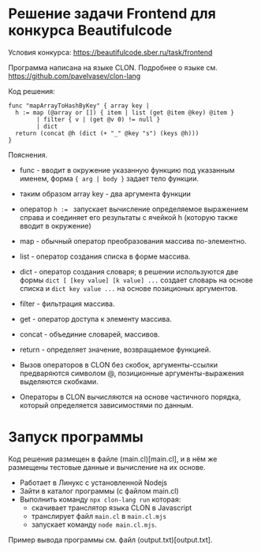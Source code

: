 # Решение задачи Frontend для конкурса Beautifulcode

Условия конкурса: https://beautifulcode.sber.ru/task/frontend

Программа написана на языке CLON.
Подробнее о языке см. https://github.com/pavelvasev/clon-lang

Код решения:
```
func "mapArrayToHashByKey" { array key |
  h := map (@array or []) { item | list (get @item @key) @item }
        | filter { v | (get @v 0) != null }
        | dict
  return (concat @h (dict (+ "_" @key "s") (keys @h)))
}
```

Пояснения.
* func - вводит в окружение указанную функцию под указанным именем,
форма `{ arg | body }` задает тело функции.
* таким образом array key - два аргумента функции
* оператор `h := ` запускает вычисление определяемое выражением справа и соединяет его результаты с ячейкой h (которую также вводит в окружение)
* map - обычный оператор преобразования массива по-элементно.
* list - оператор создания списка в форме массива.
* dict - оператор создания словаря; в решении используются две формы `dict [ [key value] [k value] ...` создает словарь на основе списка и `dict key value ...` на основе позиционых аргументов.
* filter - фильтрация массива.
* get - оператор доступа к элементу массива.
* concat - объединие словарей, массивов.
* return - определяет значение, возвращаемое функцией.

* Вызов операторов в CLON без скобок, аргументы-ссылки предваряются символом @, позиционные аргументы-выражения выделяются скобками.
* Операторы в CLON вычисляются на основе частичного порядка, который определяется зависимостями по данным.

# Запуск программы

Код решения размещен в файле (main.cl)[main.cl], и в нём же размещены тестовые данные и вычисление на их основе.
 
* Работает в Линукс с установленной Nodejs
* Зайти в каталог программы (с файлом main.cl)
* Выполнить команду `npx clon-lang run` которая:
  - скачивает транслятор языка CLON в Javascript
  - транслирует файл `main.cl` в `main.cl.mjs`
  - запускает команду `node main.cl.mjs`.

Пример вывода программы см. файл (output.txt)[output.txt].